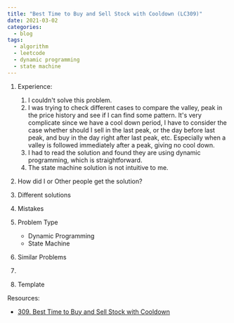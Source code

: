 ```yaml
---
title: "Best Time to Buy and Sell Stock with Cooldown (LC309)"
date: 2021-03-02
categories:
  - blog
tags:
  - algorithm
  - leetcode
  - dynamic programming
  - state machine
---
```


1. Experience:
    1. I couldn't solve this problem.
    2. I was trying to check different cases to compare the valley, peak in the price history and see if I can find some pattern. It's very complicate since we have a cool down period, I have to consider the case whether should I sell in the last peak, or the day before last peak, and buy in the day right after last peak, etc. Especially when a valley is followed immediately after a peak, giving no cool down.
    3. I had to read the solution and found they are using dynamic programming, which is straightforward.
    4. The state machine solution is not intuitive to me. 

2. How did I or Other people get the solution? 


3. Different solutions




4. Mistakes

5. Problem Type
    * Dynamic Programming
    * State Machine

6. Similar Problems
  1. 


7. Template



Resources:
* [309. Best Time to Buy and Sell Stock with Cooldown][LeetCode Link]


[LeetCode Link]: https://leetcode.com/problems/best-time-to-buy-and-sell-stock-with-cooldown/